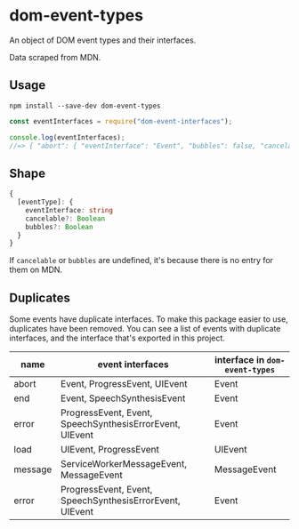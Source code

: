 # dom-event-types

An object of DOM event types and their interfaces.

Data scraped from MDN.

## Usage

```shell
npm install --save-dev dom-event-types
```

```js
const eventInterfaces = require("dom-event-interfaces");

console.log(eventInterfaces);
//=> { "abort": { "eventInterface": "Event", "bubbles": false, "cancelable": false }, ... }
```

## Shape

```ts
{
  [eventType]: {
    eventInterface: string
    cancelable?: Boolean
    bubbles?: Boolean
  }
}
```

If `cancelable` or `bubbles` are undefined, it's because there is no entry for them on MDN.

## Duplicates

Some events have duplicate interfaces. To make this package easier to use, duplicates have been removed. You can see a list of events with duplicate interfaces, and the interface that's exported in this project.

| name    | event interfaces                                         | interface in `dom-event-types` |
| ------- | -------------------------------------------------------- | ------------------------------ |
| abort   | Event, ProgressEvent, UIEvent                            | Event                          |
| end     | Event, SpeechSynthesisEvent                              | Event                          |
| error   | ProgressEvent, Event, SpeechSynthesisErrorEvent, UIEvent | Event                          |
| load    | UIEvent, ProgressEvent                                   | UIEvent                        |
| message | ServiceWorkerMessageEvent, MessageEvent                  | MessageEvent                   |
| error   | ProgressEvent, Event, SpeechSynthesisErrorEvent, UIEvent | Event                          |
